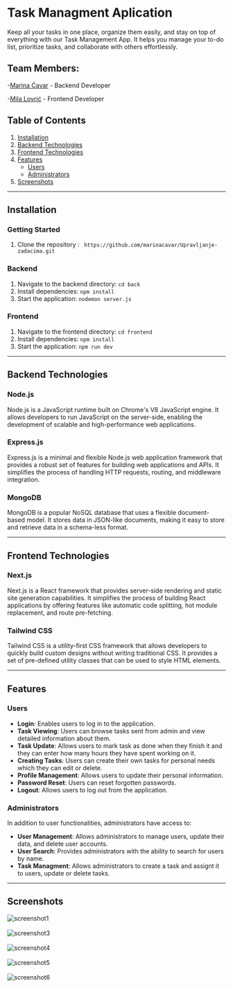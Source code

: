 # Task Managment Aplication

Keep all your tasks in one place, organize them easily, and stay on top of everything with our Task Management App.
It helps you manage your to-do list, prioritize tasks, and collaborate with others effortlessly.

## Team Members:

-[Marina Ćavar](https://github.com/marinacavar) - Backend Developer

-[Mila Lovrić](https://github.com/milalovric) - Frontend Developer

## Table of Contents
1. [Installation](#installation)
2. [Backend Technologies](#backend-technologies)
3. [Frontend Technologies](#frontend-technologies)
4. [Features](#features)
   - [Users](#users)
   - [Administrators](#administrators)
5. [Screenshots](#screenshots)

---

## Installation

### Getting Started
1. Clone the repository : ` https://github.com/marinacavar/Upravljanje-zadacima.git`

### Backend
1. Navigate to the backend directory: `cd back`
2. Install dependencies: `npm install`
3. Start the application: `nodemon server.js`

### Frontend
1. Navigate to the frontend directory: `cd frontend`
2. Install dependencies: `npm install`
3. Start the application: `npm run dev`

---   

## Backend Technologies

### Node.js
Node.js is a JavaScript runtime built on Chrome's V8 JavaScript engine. It allows developers to run JavaScript on the server-side, enabling the development of scalable and high-performance web applications.

### Express.js
Express.js is a minimal and flexible Node.js web application framework that provides a robust set of features for building web applications and APIs. It simplifies the process of handling HTTP requests, routing, and middleware integration.

### MongoDB
MongoDB is a popular NoSQL database that uses a flexible document-based model. It stores data in JSON-like documents, making it easy to store and retrieve data in a schema-less format.


---

## Frontend Technologies

### Next.js
Next.js is a React framework that provides server-side rendering and static site generation capabilities. It simplifies the process of building React applications by offering features like automatic code splitting, hot module replacement, and route pre-fetching.

### Tailwind CSS
Tailwind CSS is a utility-first CSS framework that allows developers to quickly build custom designs without writing traditional CSS. It provides a set of pre-defined utility classes that can be used to style HTML elements.


---

## Features

### Users
- **Login**: Enables users to log in to the application.
- **Task Viewing**: Users can browse tasks sent from admin and view detailed information about them.
- **Task Update**: Allows users to mark task as done when they finish it and they can enter how many hours they have spent working on it.
- **Creating Tasks**:  Users can  create their own tasks for personal needs which they can edit or delete.
- **Profile Management**: Allows users to update their personal information.
- **Password Reset**: Users can reset forgotten passwords.
- **Logout**: Allows users to log out from the application.

### Administrators
In addition to user functionalities, administrators have access to:
- **User Management**: Allows administrators to manage users, update their data, and delete user accounts.
- **User Search**: Provides administrators with the ability to search for users by name.
- **Task Managment**: Allows administrators to create a task and assignt it to users, update or delete tasks.

---

## Screenshots

![screenshot1](https://github.com/marinacavar/Upravljanje-zadacima/assets/97121756/48b98d4e-350f-4896-97b2-ab741291bc6d)
<br/>
<br/>
![screenshot3](https://github.com/marinacavar/Upravljanje-zadacima/assets/97121756/f9c8ebeb-72ac-496e-a693-ed1c92a09200)
<br/>
<br/>
![screenshot4](https://github.com/marinacavar/Upravljanje-zadacima/assets/97121756/bb6fb62f-e3f0-43cd-ba05-2c637be78e35)
<br/>
<br/>
![screenshot5](https://github.com/marinacavar/Upravljanje-zadacima/assets/97121756/5a699784-673e-4e12-8481-dce6a3b4719c)
<br/>
<br/>
![screenshot6](https://github.com/marinacavar/Upravljanje-zadacima/assets/97121756/ac5141f5-4937-4c2e-8888-b7753a35cff4)

